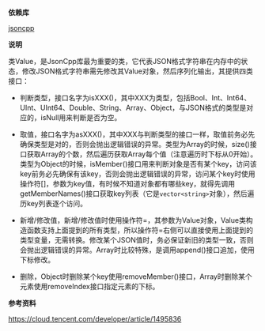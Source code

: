 **依赖库**

 [jsoncpp](https://github.com/open-source-parsers/jsoncpp)

**说明**

类Value，是JsonCpp库最为重要的类，它代表JSON格式字符串在内存中的状态，修改JSON格式字符串需先修改其Value对象，然后序列化输出，其提供四类接口：

- 判断类型，接口名字为isXXX()，其中XXX为类型，包括Bool、Int、Int64、UInt、UInt64、Double、String、Array、Object，与JSON格式的类型是对应的，isNull用来判断是否为空。

- 取值，接口名字为asXXX()，其中XXX与判断类型的接口一样，取值前务必先确保类型是对的，否则会抛出逻辑错误的异常。类型为Array的时候，size()接口获取Array的个数，然后遍历获取Array每个值（注意遍历时下标从0开始）。类型为Object的时候，isMember()接口用来判断对象是否有某个key，访问该key前务必先确保有该key，否则会抛出逻辑错误的异常，访问某个key时使用操作符[]，参数为key值，有时候不知道对象都有哪些key，就得先调用getMemberNames()接口获取key列表（它是`vector<string>`对象），然后遍历key列表逐个访问。

- 新增/修改值，新增/修改值时使用操作符=，其参数为Value对象，Value类构造函数支持上面提到的所有类型，所以操作符=右侧可以直接使用上面提到的类型变量，无需转换。修改某个JSON值时，务必保证新旧的类型一致，否则会抛出逻辑错误的异常。Array时比较特殊，是调用append()接口追加，使用下标修改。

- 删除，Object时删除某个key使用removeMember()接口，Array时删除某个元素使用removeIndex接口指定元素的下标。

**参考资料**

https://cloud.tencent.com/developer/article/1495836
